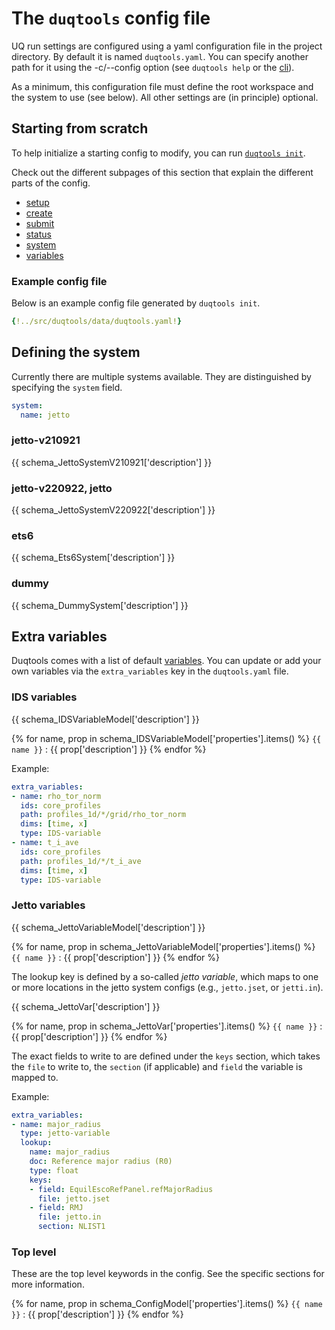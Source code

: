 # The `duqtools` config file

UQ run settings are configured using a yaml configuration file in the project directory. By default it is named `duqtools.yaml`. You can specify another path for it using the -c/--config option (see `duqtools help` or the [cli](../command-line-interface)).

As a minimum, this configuration file must define the root workspace and the system to use (see below). All other settings are (in principle) optional.


## Starting from scratch

To help initialize a starting config to modify, you can run [`duqtools init`](../command-line-interface#init).

<script id="asciicast-Byj5a5Z9dUI0tEw0q6P7RMnO5" src="https://asciinema.org/a/Byj5a5Z9dUI0tEw0q6P7RMnO5.js" async></script>

Check out the different subpages of this section that explain the different parts of the config.

- [setup](../config/setup)
- [create](../config/create)
- [submit](../config/submit)
- [status](../config/status)
- [system](#defining-the-system)
- [variables](#extra-variables)

### Example config file

Below is an example config file generated by `duqtools init`.

```yaml title="duqtools.yaml"
{!../src/duqtools/data/duqtools.yaml!}
```

## Defining the system

Currently there are multiple systems available. They are distinguished by specifying the `system` field.

```yaml title="duqtools.yaml"
system:
  name: jetto
```

### jetto-v210921

{{ schema_JettoSystemV210921['description'] }}

### jetto-v220922, jetto

{{ schema_JettoSystemV220922['description'] }}

### ets6

{{ schema_Ets6System['description'] }}

### dummy

{{ schema_DummySystem['description'] }}

## Extra variables

Duqtools comes with a list of default [variables](../variables.md). You can update or add your own variables via the `extra_variables` key in the `duqtools.yaml` file.

### IDS variables

{{ schema_IDSVariableModel['description'] }}

{% for name, prop in schema_IDSVariableModel['properties'].items() %}
`{{ name }}`
: {{ prop['description'] }}
{% endfor %}

Example:

```yaml title="duqtools.yaml"
extra_variables:
- name: rho_tor_norm
  ids: core_profiles
  path: profiles_1d/*/grid/rho_tor_norm
  dims: [time, x]
  type: IDS-variable
- name: t_i_ave
  ids: core_profiles
  path: profiles_1d/*/t_i_ave
  dims: [time, x]
  type: IDS-variable
```

### Jetto variables

{{ schema_JettoVariableModel['description'] }}

{% for name, prop in schema_JettoVariableModel['properties'].items() %}
`{{ name }}`
: {{ prop['description'] }}
{% endfor %}

The lookup key is defined by a so-called *jetto variable*, which maps to one or more locations in the jetto system configs (e.g., `jetto.jset`, or `jetti.in`).

{{ schema_JettoVar['description'] }}

{% for name, prop in schema_JettoVar['properties'].items() %}
`{{ name }}`
: {{ prop['description'] }}
{% endfor %}

The exact fields to write to are defined under the `keys` section, which takes the `file` to write to, the `section` (if applicable) and `field` the variable is mapped to.

Example:

```yaml title="duqtools.yaml"
extra_variables:
- name: major_radius
  type: jetto-variable
  lookup:
    name: major_radius
    doc: Reference major radius (R0)
    type: float
    keys:
    - field: EquilEscoRefPanel.refMajorRadius
      file: jetto.jset
    - field: RMJ
      file: jetto.in
      section: NLIST1
```

### Top level

These are the top level keywords in the config. See the specific sections for more information.

{% for name, prop in schema_ConfigModel['properties'].items() %}
`{{ name }}`
: {{ prop['description'] }}
{% endfor %}
